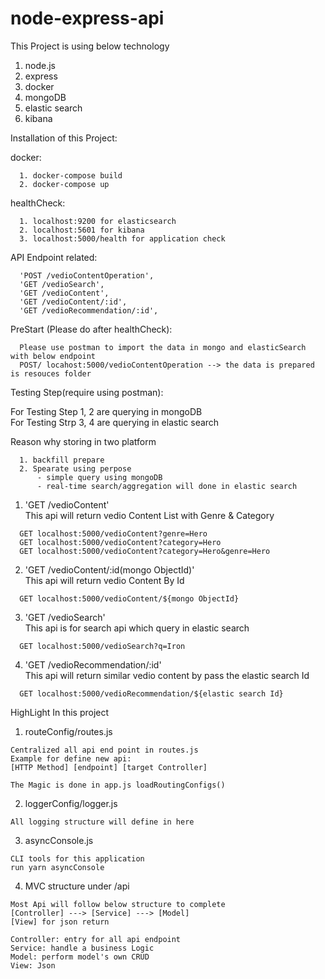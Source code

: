 # node-express-api

This Project is using below technology
 
 1.  node.js
 2.  express
 3.  docker
 4.  mongoDB
 5.  elastic search
 6.  kibana

Installation of this Project:
  
  docker: 
  ```
    1. docker-compose build
    2. docker-compose up
  ```
  
  healthCheck:
  ```
    1. localhost:9200 for elasticsearch
    2. localhost:5601 for kibana
    3. localhost:5000/health for application check
  ```
API Endpoint related:
  
```
  'POST /vedioContentOperation',
  'GET /vedioSearch',
  'GET /vedioContent',
  'GET /vedioContent/:id',
  'GET /vedioRecommendation/:id',
```
PreStart (Please do after healthCheck):

```
  Please use postman to import the data in mongo and elasticSearch with below endpoint
  POST/ locahost:5000/vedioContentOperation --> the data is prepared is resouces folder
```

Testing Step(require using postman):

  For Testing Step 1, 2 are querying in mongoDB<br />
  For Testing Strp 3, 4 are querying in elastic search

  Reason why storing in two platform 
  ```
    1. backfill prepare
    2. Spearate using perpose
        - simple query using mongoDB
        - real-time search/aggregation will done in elastic search
  ```

  1. 'GET /vedioContent' <br />
  This api will return vedio Content List with Genre & Category
  ```
    GET localhost:5000/vedioContent?genre=Hero
    GET localhost:5000/vedioContent?category=Hero
    GET localhost:5000/vedioContent?category=Hero&genre=Hero
  ```

  2. 'GET /vedioContent/:id(mongo ObjectId)' <br />
  This api will return vedio Content By Id
  ```
    GET localhost:5000/vedioContent/${mongo ObjectId}
  ```

  3. 'GET /vedioSearch' <br />
  This api is for search api which query in elastic search
  ```
    GET localhost:5000/vedioSearch?q=Iron
  ```

  4. 'GET /vedioRecommendation/:id' <br />
  This api will return similar vedio content by pass the elastic search Id
  ```
    GET localhost:5000/vedioRecommendation/${elastic search Id}
  ```

HighLight In this project

1. routeConfig/routes.js
```
Centralized all api end point in routes.js
Example for define new api:
[HTTP Method] [endpoint] [target Controller]

The Magic is done in app.js loadRoutingConfigs()
```

2. loggerConfig/logger.js
```
All logging structure will define in here
```

3. asyncConsole.js
```
CLI tools for this application
run yarn asyncConsole
```

4. MVC structure under /api
```
Most Api will follow below structure to complete
[Controller] ---> [Service] ---> [Model]
[View] for json return

Controller: entry for all api endpoint
Service: handle a business Logic
Model: perform model's own CRUD
View: Json
```
